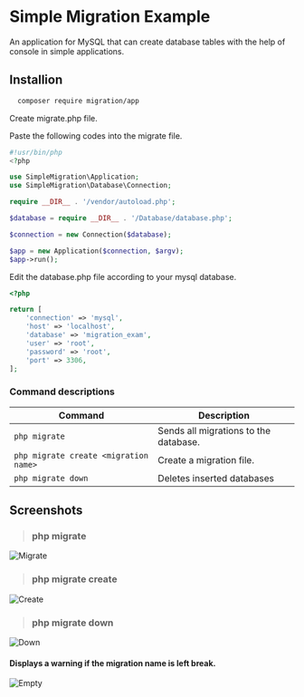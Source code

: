 # Simple Migration Example

An application for MySQL that can create database tables with the help of console in simple applications.

## Installion

```bash
  composer require migration/app
```

Create migrate.php file.

Paste the following codes into the migrate file.

````php
#!usr/bin/php
<?php

use SimpleMigration\Application;
use SimpleMigration\Database\Connection;

require __DIR__ . '/vendor/autoload.php';

$database = require __DIR__ . '/Database/database.php';

$connection = new Connection($database);

$app = new Application($connection, $argv);
$app->run();

````


Edit the database.php file according to your mysql database.

````php
<?php

return [
    'connection' => 'mysql',
    'host' => 'localhost',
    'database' => 'migration_exam',
    'user' => 'root',
    'password' => 'root',
    'port' => 3306,
];
````

### Command descriptions

| Command | Description  |
| ------------- | ------------------------------ |
| `php migrate`      | Sends all migrations to the database.    |
| `php migrate create <migration name>`   | Create a migration file.  |
| `php migrate down`   | Deletes inserted databases  |



## Screenshots

> ### php migrate


![Migrate](https://i.ibb.co/n8Lgv6s/migrate.png)


> ### php migrate create <migration name>


![Create](https://i.ibb.co/28pydQd/create2.png)


> ### php migrate down


![Down](https://i.ibb.co/XXyv8JK/down.png)



#### Displays a warning if the migration name is left break.


![Empty](https://i.ibb.co/ZSmdDfy/empty.png)

